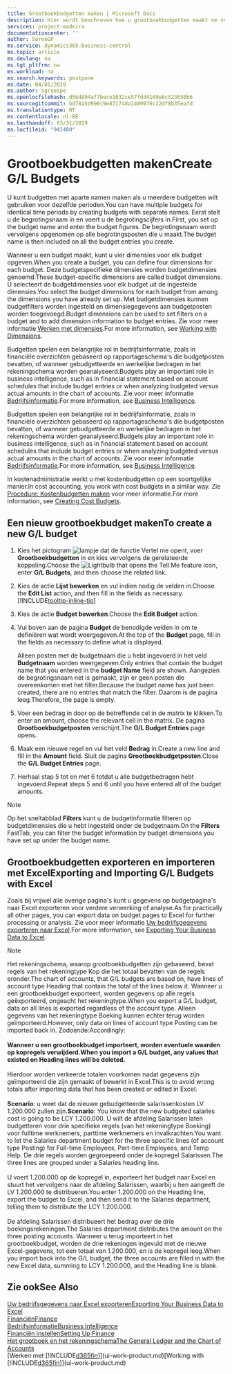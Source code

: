```yaml
---
title: Grootboekbudgetten maken | Microsoft Docs
description: Hier wordt beschreven hoe u grootboekbudgetten maakt om verschillende financiële activiteiten te prognosticeren en dimensies toewijst voor bedrijfsinformatiedoeleinden.
services: project-madeira
documentationcenter: ''
author: SorenGP
ms.service: dynamics365-business-central
ms.topic: article
ms.devlang: na
ms.tgt_pltfrm: na
ms.workload: na
ms.search.keywords: postpone
ms.date: 04/01/2019
ms.author: sgroespe
ms.openlocfilehash: d564894af7bece1032ce57fdd4169e6c523650b6
ms.sourcegitcommit: bd78a5d990c9e83174da1409076c22df8b35eafd
ms.translationtype: HT
ms.contentlocale: nl-BE
ms.lasthandoff: 03/31/2019
ms.locfileid: "941480"
---
```

# <a name="create-gl-budgets"></a><span data-ttu-id="be2e2-103">Grootboekbudgetten maken</span><span class="sxs-lookup"><span data-stu-id="be2e2-103">Create G/L Budgets</span></span>
<span data-ttu-id="be2e2-104">U kunt budgetten met aparte namen maken als u meerdere budgetten wilt gebruiken voor dezelfde perioden.</span><span class="sxs-lookup"><span data-stu-id="be2e2-104">You can have multiple budgets for identical time periods by creating budgets with separate names.</span></span> <span data-ttu-id="be2e2-105">Eerst stelt u de begrotingsnaam in en voert u de begrotingscijfers in.</span><span class="sxs-lookup"><span data-stu-id="be2e2-105">First, you set up the budget name and enter the budget figures.</span></span> <span data-ttu-id="be2e2-106">De begrotingsnaam wordt vervolgens opgenomen op alle begrotingsposten die u maakt.</span><span class="sxs-lookup"><span data-stu-id="be2e2-106">The budget name is then included on all the budget entries you create.</span></span>  

 <span data-ttu-id="be2e2-107">Wanneer u een budget maakt, kunt u vier dimensies voor elk budget opgeven.</span><span class="sxs-lookup"><span data-stu-id="be2e2-107">When you create a budget, you can define four dimensions for each budget.</span></span> <span data-ttu-id="be2e2-108">Deze budgetspecifieke dimensies worden budgetdimensies genoemd.</span><span class="sxs-lookup"><span data-stu-id="be2e2-108">These budget-specific dimensions are called budget dimensions.</span></span> <span data-ttu-id="be2e2-109">U selecteert de budgetdimensies voor elk budget uit de ingestelde dimensies.</span><span class="sxs-lookup"><span data-stu-id="be2e2-109">You select the budget dimensions for each budget from among the dimensions you have already set up.</span></span> <span data-ttu-id="be2e2-110">Met budgetdimensies kunnen budgetfilters worden ingesteld en dimensiegegevens aan budgetposten worden toegevoegd.</span><span class="sxs-lookup"><span data-stu-id="be2e2-110">Budget dimensions can be used to set filters on a budget and to add dimension information to budget entries.</span></span> <span data-ttu-id="be2e2-111">Zie voor meer informatie [Werken met dimensies](finance-dimensions.md).</span><span class="sxs-lookup"><span data-stu-id="be2e2-111">For more information, see [Working with Dimensions](finance-dimensions.md).</span></span>

 <span data-ttu-id="be2e2-112">Budgetten spelen een belangrijke rol in bedrijfsinformatie, zoals in financiële overzichten gebaseerd op rapportageschema's die budgetposten bevatten, of wanneer gebudgetteerde en werkelijke bedragen in het rekeningschema worden geanalyseerd.</span><span class="sxs-lookup"><span data-stu-id="be2e2-112">Budgets play an important role in business intelligence, such as in financial statement based on account schedules that include budget entries or when analyzing budgeted versus actual amounts in the chart of accounts.</span></span> <span data-ttu-id="be2e2-113">Zie voor meer informatie [Bedrijfsinformatie](bi.md).</span><span class="sxs-lookup"><span data-stu-id="be2e2-113">For more information, see [Business Intelligence](bi.md).</span></span>

 <span data-ttu-id="be2e2-114">Budgetten spelen een belangrijke rol in bedrijfsinformatie, zoals in financiële overzichten gebaseerd op rapportageschema's die budgetposten bevatten, of wanneer gebudgetteerde en werkelijke bedragen in het rekeningschema worden geanalyseerd.</span><span class="sxs-lookup"><span data-stu-id="be2e2-114">Budgets play an important role in business intelligence, such as in financial statement based on account schedules that include budget entries or when analyzing budgeted versus actual amounts in the chart of accounts.</span></span> <span data-ttu-id="be2e2-115">Zie voor meer informatie [Bedrijfsinformatie](bi.md).</span><span class="sxs-lookup"><span data-stu-id="be2e2-115">For more information, see [Business Intelligence](bi.md).</span></span>

<span data-ttu-id="be2e2-116">In kostenadministratie werkt u met kostenbudgetten op een soortgelijke manier.</span><span class="sxs-lookup"><span data-stu-id="be2e2-116">In cost accounting, you work with cost budgets in a similar way.</span></span> <span data-ttu-id="be2e2-117">Zie [Procedure: Kostenbudgetten maken](finance-create-cost-budgets.md) voor meer informatie.</span><span class="sxs-lookup"><span data-stu-id="be2e2-117">For more information, see [Creating Cost Budgets](finance-create-cost-budgets.md).</span></span>    

## <a name="to-create-a-new-gl-budget"></a><span data-ttu-id="be2e2-118">Een nieuw grootboekbudget maken</span><span class="sxs-lookup"><span data-stu-id="be2e2-118">To create a new G/L budget</span></span>  
1. <span data-ttu-id="be2e2-119">Kies het pictogram ![lampje dat de functie Vertel me opent](media/ui-search/search_small.png "Vertel me wat u wilt doen"), voer **Grootboekbudgetten** in en kies vervolgens de gerelateerde koppeling.</span><span class="sxs-lookup"><span data-stu-id="be2e2-119">Choose the ![Lightbulb that opens the Tell Me feature](media/ui-search/search_small.png "Tell me what you want to do") icon, enter **G/L Budgets**, and then choose the related link.</span></span>  
2. <span data-ttu-id="be2e2-120">Kies de actie **Lijst bewerken** en vul indien nodig de velden in.</span><span class="sxs-lookup"><span data-stu-id="be2e2-120">Choose the **Edit List** action, and then fill in the fields as necessary.</span></span> [!INCLUDE[tooltip-inline-tip](includes/tooltip-inline-tip_md.md)]  
3. <span data-ttu-id="be2e2-121">Kies de actie **Budget bewerken**.</span><span class="sxs-lookup"><span data-stu-id="be2e2-121">Choose the **Edit Budget** action.</span></span>
4. <span data-ttu-id="be2e2-122">Vul boven aan de pagina **Budget** de benodigde velden in om te definiëren wat wordt weergegeven.</span><span class="sxs-lookup"><span data-stu-id="be2e2-122">At the top of the **Budget** page, fill in the fields as necessary to define what is displayed.</span></span>  

    <span data-ttu-id="be2e2-123">Alleen posten met de budgetnaam die u hebt ingevoerd in het veld **Budgetnaam** worden weergegeven.</span><span class="sxs-lookup"><span data-stu-id="be2e2-123">Only entries that contain the budget name that you entered in the **budget Name** field are shown.</span></span> <span data-ttu-id="be2e2-124">Aangezien de begrotingsnaam net is gemaakt, zijn er geen posten die overeenkomen met het filter.</span><span class="sxs-lookup"><span data-stu-id="be2e2-124">Because the budget name has just been created, there are no entries that match the filter.</span></span> <span data-ttu-id="be2e2-125">Daarom is de pagina leeg.</span><span class="sxs-lookup"><span data-stu-id="be2e2-125">Therefore, the page is empty.</span></span>  
5. <span data-ttu-id="be2e2-126">Voer een bedrag in door op de betreffende cel in de matrix te klikken.</span><span class="sxs-lookup"><span data-stu-id="be2e2-126">To enter an amount, choose the relevant cell in the matrix.</span></span> <span data-ttu-id="be2e2-127">De pagina **Grootboekbudgetposten** verschijnt.</span><span class="sxs-lookup"><span data-stu-id="be2e2-127">The **G/L Budget Entries** page opens.</span></span>  
6. <span data-ttu-id="be2e2-128">Maak een nieuwe regel en vul het veld **Bedrag** in.</span><span class="sxs-lookup"><span data-stu-id="be2e2-128">Create a new line and fill in the **Amount** field.</span></span> <span data-ttu-id="be2e2-129">Sluit de pagina **Grootboekbudgetposten**.</span><span class="sxs-lookup"><span data-stu-id="be2e2-129">Close the **G/L Budget Entries** page.</span></span>  
7. <span data-ttu-id="be2e2-130">Herhaal stap 5 tot en met 6 totdat u alle budgetbedragen hebt ingevoerd.</span><span class="sxs-lookup"><span data-stu-id="be2e2-130">Repeat steps 5 and 6 until you have entered all of the budget amounts.</span></span>  

> [!NOTE]  
>  <span data-ttu-id="be2e2-131">Op het sneltabblad **Filters** kunt u de budgetinformatie filteren op budgetdimensies die u hebt ingesteld onder de budgetnaam.</span><span class="sxs-lookup"><span data-stu-id="be2e2-131">On the **Filters** FastTab, you can filter the budget information by budget dimensions you have set up under the budget name.</span></span>

## <a name="exporting-and-importing-gl-budgets-with-excel"></a><span data-ttu-id="be2e2-132">Grootboekbudgetten exporteren en importeren met Excel</span><span class="sxs-lookup"><span data-stu-id="be2e2-132">Exporting and Importing G/L Budgets with Excel</span></span>
<span data-ttu-id="be2e2-133">Zoals bij vrijwel alle overige pagina's kunt u gegevens op budgetpagina's naar Excel exporteren voor verdere verwerking of analyse.</span><span class="sxs-lookup"><span data-stu-id="be2e2-133">As for practically all other pages, you can export data on budget pages to Excel for further processing or analysis.</span></span> <span data-ttu-id="be2e2-134">Zie voor meer informatie [Uw bedrijfsgegevens exporteren naar Excel](about-export-data.md).</span><span class="sxs-lookup"><span data-stu-id="be2e2-134">For more information, see [Exporting Your Business Data to Excel](about-export-data.md).</span></span>

> [!NOTE]
> <span data-ttu-id="be2e2-135">Het rekeningschema, waarop grootboekbudgetten zijn gebaseerd, bevat regels van het rekeningtype Kop die het totaal bevatten van de regels eronder.</span><span class="sxs-lookup"><span data-stu-id="be2e2-135">The chart of accounts, that G/L budgets are based on, have lines of account type Heading that contain the total of the lines below it.</span></span> <span data-ttu-id="be2e2-136">Wanneer u een grootboekbudget exporteert, worden gegevens op alle regels geëxporteerd, ongeacht het rekeningtype.</span><span class="sxs-lookup"><span data-stu-id="be2e2-136">When you export a G/L budget, data on all lines is exported regardless of the account type.</span></span> <span data-ttu-id="be2e2-137">Alleen gegevens van het rekeningtype Boeking kunnen echter terug worden geïmporteerd.</span><span class="sxs-lookup"><span data-stu-id="be2e2-137">However, only data on lines of account type Posting can be imported back in.</span></span> <span data-ttu-id="be2e2-138">Zodoende:</span><span class="sxs-lookup"><span data-stu-id="be2e2-138">Accordingly:</span></span> <br /><br /> <span data-ttu-id="be2e2-139">**Wanneer u een grootboekbudget importeert, worden eventuele waarden op kopregels verwijderd.**</span><span class="sxs-lookup"><span data-stu-id="be2e2-139">**When you import a G/L budget, any values that existed on Heading lines will be deleted.**</span></span> <br /><br /> <span data-ttu-id="be2e2-140">Hierdoor worden verkeerde totalen voorkomen nadat gegevens zijn geïmporteerd die zijn gemaakt of bewerkt in Excel.</span><span class="sxs-lookup"><span data-stu-id="be2e2-140">This is to avoid wrong totals after importing data that has been created or edited in Excel.</span></span><br /><br /> <span data-ttu-id="be2e2-141">**Scenario**: u weet dat de nieuwe gebudgetteerde salarissenkosten LV 1.200.000 zullen zijn.</span><span class="sxs-lookup"><span data-stu-id="be2e2-141">**Scenario**: You know that the new budgeted salaries cost is going to be LCY 1.200.000.</span></span> <span data-ttu-id="be2e2-142">U wilt de afdeling Salarissen laten budgetteren voor drie specifieke regels (van het rekeningtype Boeking) voor fulltime werknemers, parttime werknemers en invalkrachten.</span><span class="sxs-lookup"><span data-stu-id="be2e2-142">You want to let the Salaries department budget for the three specific lines (of account type Posting) for Full-time Employees, Part-time Employees, and Temp Help.</span></span> <span data-ttu-id="be2e2-143">De drie regels worden gegroepeerd onder de kopregel Salarissen.</span><span class="sxs-lookup"><span data-stu-id="be2e2-143">The three lines are grouped under a Salaries heading line.</span></span><br /><br /><span data-ttu-id="be2e2-144">U voert 1.200.000 op de kopregel in, exporteert het budget naar Excel en stuurt het vervolgens naar de afdeling Salarissen, waarbij u hen aangeeft de LV 1.200.000 te distribueren.</span><span class="sxs-lookup"><span data-stu-id="be2e2-144">You enter 1.200.000 on the Heading line, export the budget to Excel, and then send it to the Salaries department, telling them to distribute the LCY 1.200.000.</span></span><br /><br /> <span data-ttu-id="be2e2-145">De afdeling Salarissen distribueert het bedrag over de drie boekingsrekeningen.</span><span class="sxs-lookup"><span data-stu-id="be2e2-145">The Salaries department distributes the amount on the three posting accounts.</span></span> <span data-ttu-id="be2e2-146">Wanneer u terug importeert in het grootboekbudget, worden de drie rekeningen ingevuld met de nieuwe Excel-gegevens, tot een totaal van 1.200.000, en is de kopregel leeg.</span><span class="sxs-lookup"><span data-stu-id="be2e2-146">When you import back into the G/L budget, the three accounts are filled in with the new Excel data, summing to LCY 1.200.000, and the Heading line is blank.</span></span>

## <a name="see-also"></a><span data-ttu-id="be2e2-147">Zie ook</span><span class="sxs-lookup"><span data-stu-id="be2e2-147">See Also</span></span>
[<span data-ttu-id="be2e2-148">Uw bedrijfsgegevens naar Excel exporteren</span><span class="sxs-lookup"><span data-stu-id="be2e2-148">Exporting Your Business Data to Excel</span></span>](about-export-data.md)  
[<span data-ttu-id="be2e2-149">Financiën</span><span class="sxs-lookup"><span data-stu-id="be2e2-149">Finance</span></span>](finance.md)  
[<span data-ttu-id="be2e2-150">Bedrijfsinformatie</span><span class="sxs-lookup"><span data-stu-id="be2e2-150">Business Intelligence</span></span>](bi.md)  
[<span data-ttu-id="be2e2-151">Financiën instellen</span><span class="sxs-lookup"><span data-stu-id="be2e2-151">Setting Up Finance</span></span>](finance-setup-finance.md)  
[<span data-ttu-id="be2e2-152">Het grootboek en het rekeningschema</span><span class="sxs-lookup"><span data-stu-id="be2e2-152">The General Ledger and the Chart of Accounts</span></span>](finance-general-ledger.md)  
<span data-ttu-id="be2e2-153">[Werken met [!INCLUDE[d365fin](includes/d365fin_md.md)]](ui-work-product.md)</span><span class="sxs-lookup"><span data-stu-id="be2e2-153">[Working with [!INCLUDE[d365fin](includes/d365fin_md.md)]](ui-work-product.md)</span></span>  
